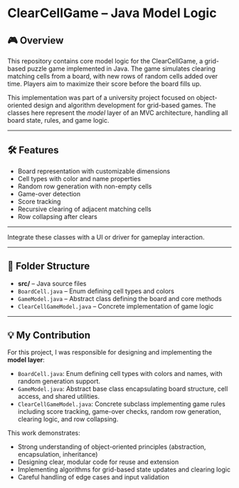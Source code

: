 # ClearCellGame – Java Model Logic

## 🎮 Overview
This repository contains core model logic for the ClearCellGame, a grid-based puzzle game implemented in Java. The game simulates clearing matching cells from a board, with new rows of random cells added over time. Players aim to maximize their score before the board fills up.

This implementation was part of a university project focused on object-oriented design and algorithm development for grid-based games. The classes here represent the *model* layer of an MVC architecture, handling all board state, rules, and game logic.

---

## 🛠️ Features
- Board representation with customizable dimensions
- Cell types with color and name properties
- Random row generation with non-empty cells
- Game-over detection
- Score tracking
- Recursive clearing of adjacent matching cells
- Row collapsing after clears

---

Integrate these classes with a UI or driver for gameplay interaction.

---

## 📂 Folder Structure
- **src/** – Java source files
- `BoardCell.java` – Enum defining cell types and colors
- `GameModel.java` – Abstract class defining the board and core methods
- `ClearCellGameModel.java` – Concrete implementation of game logic

---

## 💡 My Contribution
For this project, I was responsible for designing and implementing the **model layer**:
- `BoardCell.java`: Enum defining cell types with colors and names, with random generation support.
- `GameModel.java`: Abstract base class encapsulating board structure, cell access, and shared utilities.
- `ClearCellGameModel.java`: Concrete subclass implementing game rules including score tracking, game-over checks, random row generation, clearing logic, and row collapsing.

This work demonstrates:
- Strong understanding of object-oriented principles (abstraction, encapsulation, inheritance)
- Designing clear, modular code for reuse and extension
- Implementing algorithms for grid-based state updates and clearing logic
- Careful handling of edge cases and input validation

